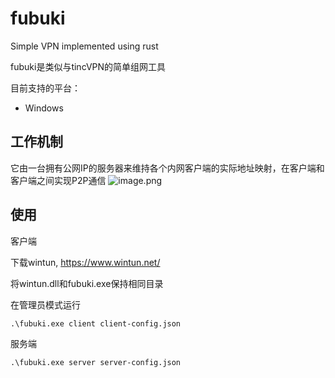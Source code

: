 # fubuki
Simple VPN implemented using rust

fubuki是类似与tincVPN的简单组网工具

目前支持的平台：
  - Windows
  
## 工作机制

它由一台拥有公网IP的服务器来维持各个内网客户端的实际地址映射，在客户端和客户端之间实现P2P通信
![image.png](https://i.loli.net/2021/02/15/KuaUrMlzQRjZDfC.png)

## 使用

客户端

下载wintun, https://www.wintun.net/

将wintun.dll和fubuki.exe保持相同目录

在管理员模式运行
```shell
.\fubuki.exe client client-config.json
```

服务端
```shell
.\fubuki.exe server server-config.json
```
